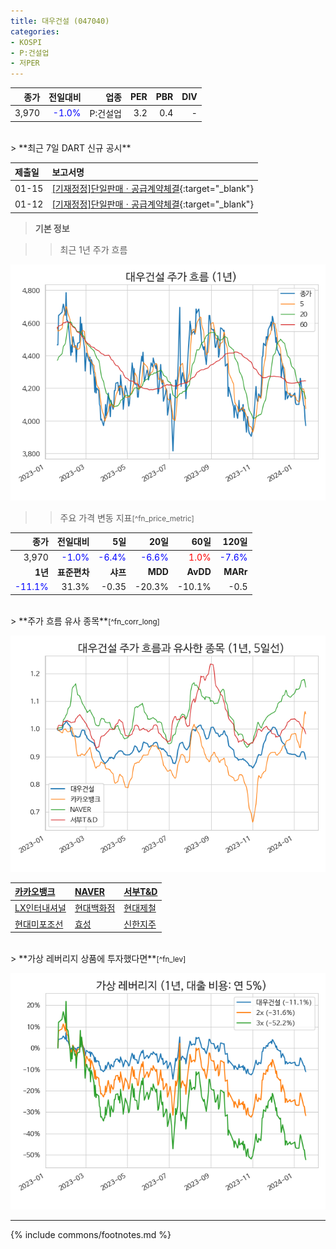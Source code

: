 ```yaml
---
title: 대우건설 (047040)
categories:
- KOSPI
- P:건설업
- 저PER
---
```

| **종가** | **전일대비** | **업종** | **PER** | **PBR** | **DIV** |
| -------: | -----------: | -------: | ------: | ------: | ------: |
| 3,970 | <span style="color: blue">-1.0%</span> | P:건설업 | 3.2 | 0.4 | - |

<!-- more -->

<br>
> **최근 7일 DART 신규 공시<a id="dart"></a>**


| **제출일** | **보고서명** |
| :--------- | :----------- |
| 01-15 | [[기재정정]단일판매ㆍ공급계약체결](https://dart.fss.or.kr/dsaf001/main.do?rcpNo=20240115800799){:target="_blank"} |
| 01-12 | [[기재정정]단일판매ㆍ공급계약체결](https://dart.fss.or.kr/dsaf001/main.do?rcpNo=20240112800403){:target="_blank"} |

> **기본 정보<a id="price"></a>**

>> 최근 1년 주가 흐름<a id="price"></a>

![047040](/assets/images/stock/047040.png)

>> 주요 가격 변동 지표<small>[^fn_price_metric]</small>

| **종가** | **전일대비** | **5일** | **20일** | **60일** | **120일** |
| -------: | -----------: | ------: | -------: | -------: | --------: |
| 3,970 | <span style="color: blue">-1.0%</span> | <span style="color: blue">-6.4%</span> | <span style="color: blue">-6.6%</span> | <span style="color: red">1.0%</span> | <span style="color: blue">-7.6%</span> |
| **1년** | **표준편차** | **샤프** | **MDD** | **AvDD** | **MARr** |
| <span style="color: blue">-11.1%</span> | 31.3% | -0.35 | -20.3% | -10.1% | -0.5 |

<br>
> **주가 흐름 유사 종목<a id="corr"></a>**<small>[^fn_corr_long]</small>

![047040](/assets/images/stock/047040_corr.png)

| [카카오뱅크](/323410/) | [NAVER](/035420/) | [서부T&D](/006730/) |
| :------------------------------------- | :------------------------------------- | :--------------------------------------|
| [LX인터내셔널](/001120/) | [현대백화점](/069960/) | [현대제철](/004020/) |
| [현대미포조선](/010620/) | [효성](/004800/) | [신한지주](/055550/) |

<br>
> **가상 레버리지 상품에 투자했다면<a id="2x"></a>**<small>[^fn_lev]</small>

![047040](/assets/images/stock/047040_2x.png)

---
{% include commons/footnotes.md %}